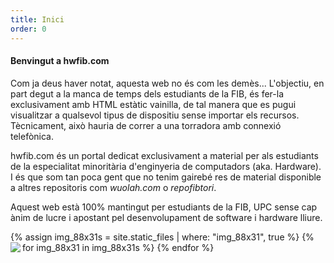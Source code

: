 ```yaml
---
title: Inici
order: 0
---
```


#### Benvingut a hwfib.com

Com ja deus haver notat, aquesta web no és com les demès... L'objectiu, en part
degut a la manca de temps dels estudiants de la FIB, és fer-la exclusivament
amb HTML estàtic vainilla, de tal manera que es pugui visualitzar a qualsevol
tipus de dispositiu sense importar els recursos. Tècnicament, això hauria de
correr a una torradora amb connexió telefònica.

hwfib.com és un portal dedicat exclusivament a material per als estudiants de
la especialitat minoritària d'enginyeria de computadors (aka. Hardware). I és
que som tan poca gent que no tenim gairebé res de material disponible a altres
repositoris com *wuolah.com* o *repofibtori*.

Aquest web està 100% mantingut per estudiants de la FIB, UPC sense cap ànim de
lucre i apostant pel desenvolupament de software i hardware lliure.

<div>
  {% assign img_88x31s = site.static_files | where: "img_88x31", true %}
  {% for img_88x31 in img_88x31s %}
    <img src="{{img_88x31.path}}" align=left />
  {% endfor %}
</div>
